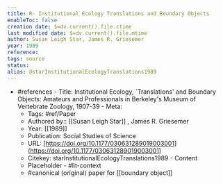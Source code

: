 ```yaml
---
title: R- Institutional Ecology Translations and Boundary Objects
enableToc: false
creation date: $=dv.current().file.ctime
last modified date: $=dv.current().file.mtime
author: Susan Leigh Star, James R. Griesemer
year: 1989
reference: 
tags: source
status: 
alias: @starInstitutionalEcologyTranslations1989
---
```


  -   #references
    -   Title: Institutional Ecology, `Translations' and Boundary Objects: Amateurs and Professionals in Berkeley's Museum of Vertebrate Zoology, 1907-39
    -   Meta:
        -   Tags: #ref/Paper
        -   Authored by:: [[Susan Leigh Star]] , James R. Griesemer
        -   Year: [[1989]]
        -   Publication: Social Studies of Science
        -   URL: [https://doi.org/10.1177/030631289019003001](https://doi.org/10.1177/030631289019003001)
        -   Citekey: starInstitutionalEcologyTranslations1989
    -   Content
        -   Placeholder
    -   #lit-context
        -   #canonical (original) paper for [[boundary object]]